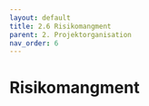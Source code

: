 ```yaml
---
layout: default
title: 2.6 Risikomangment
parent: 2. Projektorganisation
nav_order: 6
---
```


# Risikomangment